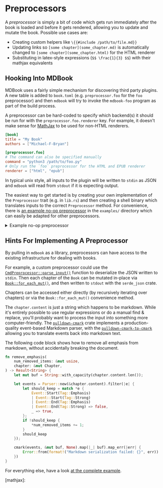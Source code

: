 # Preprocessors

A *preprocessor* is simply a bit of code which gets run immediately after the
book is loaded and before it gets rendered, allowing you to update and mutate
the book. Possible use cases are:

- Creating custom helpers like `\{{#include /path/to/file.md}}`
- Updating links so `[some chapter](some_chapter.md)` is automatically changed
  to `[some chapter](some_chapter.html)` for the HTML renderer
- Substituting in latex-style expressions (`$$ \frac{1}{3} $$`) with their
  mathjax equivalents


## Hooking Into MDBook

MDBook uses a fairly simple mechanism for discovering third party plugins.
A new table is added to `book.toml` (e.g. `preprocessor.foo` for the `foo`
preprocessor) and then `mdbook` will try to invoke the `mdbook-foo` program as
part of the build process.

A preprocessor can be hard-coded to specify which backend(s) it should be run
for with the `preprocessor.foo.renderer` key. For example, it doesn't make sense for 
[MathJax](../format/mathjax.md) to be used for non-HTML renderers.

```toml
[book]
title = "My Book"
authors = ["Michael-F-Bryan"]

[preprocessor.foo]
# The command can also be specified manually
command = "python3 /path/to/foo.py"
# Only run the `foo` preprocessor for the HTML and EPUB renderer
renderer = ["html", "epub"]
```

In typical unix style, all inputs to the plugin will be written to `stdin` as
JSON and `mdbook` will read from `stdout` if it is expecting output.

The easiest way to get started is by creating your own implementation of the
`Preprocessor` trait (e.g. in `lib.rs`) and then creating a shell binary which
translates inputs to the correct `Preprocessor` method. For convenience, there
is [an example no-op preprocessor] in the `examples/` directory which can easily
be adapted for other preprocessors.

<details>
<summary>Example no-op preprocessor</summary>

```rust
// nop-preprocessors.rs

{{#include ../../../examples/nop-preprocessor.rs}}
```
</details>

## Hints For Implementing A Preprocessor

By pulling in `mdbook` as a library, preprocessors can have access to the
existing infrastructure for dealing with books.

For example, a custom preprocessor could use the
[`CmdPreprocessor::parse_input()`] function to deserialize the JSON written to
`stdin`. Then each chapter of the `Book` can be mutated in-place via
[`Book::for_each_mut()`], and then written to `stdout` with the `serde_json`
crate.

Chapters can be accessed either directly (by recursively iterating over
chapters) or via the `Book::for_each_mut()` convenience method.

The `chapter.content` is just a string which happens to be markdown. While it's
entirely possible to use regular expressions or do a manual find & replace,
you'll probably want to process the input into something more computer-friendly.
The [`pulldown-cmark`][pc] crate implements a production-quality event-based
Markdown parser, with the [`pulldown-cmark-to-cmark`][pctc] allowing you to
translate events back into markdown text.

The following code block shows how to remove all emphasis from markdown,
without accidentally breaking the document.

```rust
fn remove_emphasis(
    num_removed_items: &mut usize,
    chapter: &mut Chapter,
) -> Result<String> {
    let mut buf = String::with_capacity(chapter.content.len());

    let events = Parser::new(&chapter.content).filter(|e| {
        let should_keep = match *e {
            Event::Start(Tag::Emphasis)
            | Event::Start(Tag::Strong)
            | Event::End(Tag::Emphasis)
            | Event::End(Tag::Strong) => false,
            _ => true,
        };
        if !should_keep {
            *num_removed_items += 1;
        }
        should_keep
    });

    cmark(events, &mut buf, None).map(|_| buf).map_err(|err| {
        Error::from(format!("Markdown serialization failed: {}", err))
    })
}
```

For everything else, have a look [at the complete example][example].

[preprocessor-docs]: https://docs.rs/mdbook/latest/mdbook/preprocess/trait.Preprocessor.html
[pc]: https://crates.io/crates/pulldown-cmark
[pctc]: https://crates.io/crates/pulldown-cmark-to-cmark
[example]: https://github.com/rust-lang/mdBook/blob/master/examples/nop-preprocessor.rs
[an example no-op preprocessor]: https://github.com/rust-lang/mdBook/blob/master/examples/nop-preprocessor.rs
[`CmdPreprocessor::parse_input()`]: https://docs.rs/mdbook/latest/mdbook/preprocess/trait.Preprocessor.html#method.parse_input
[`Book::for_each_mut()`]: https://docs.rs/mdbook/latest/mdbook/book/struct.Book.html#method.for_each_mut
[mathjax]: 
